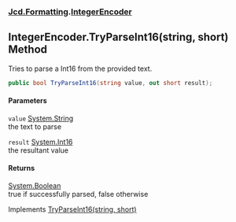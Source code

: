 ### [Jcd.Formatting](Jcd_Formatting.md 'Jcd.Formatting').[IntegerEncoder](Jcd_Formatting_IntegerEncoder.md 'Jcd.Formatting.IntegerEncoder')
## IntegerEncoder.TryParseInt16(string, short) Method
Tries to parse a Int16 from the provided text.  
```csharp
public bool TryParseInt16(string value, out short result);
```
#### Parameters
<a name='Jcd_Formatting_IntegerEncoder_TryParseInt16(string_short)_value'></a>
`value` [System.String](https://docs.microsoft.com/en-us/dotnet/api/System.String 'System.String')  
the text to parse
  
<a name='Jcd_Formatting_IntegerEncoder_TryParseInt16(string_short)_result'></a>
`result` [System.Int16](https://docs.microsoft.com/en-us/dotnet/api/System.Int16 'System.Int16')  
the resultant value
  
#### Returns
[System.Boolean](https://docs.microsoft.com/en-us/dotnet/api/System.Boolean 'System.Boolean')  
true if successfully parsed, false otherwise

Implements [TryParseInt16(string, short)](Jcd_Formatting_IIntegerParser_TryParseInt16(string_short).md 'Jcd.Formatting.IIntegerParser.TryParseInt16(string, short)')  
